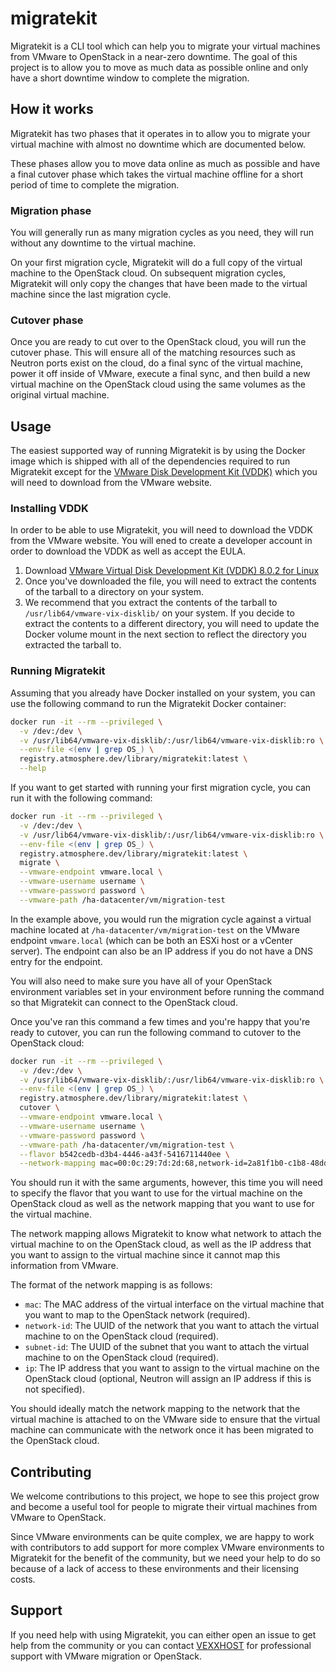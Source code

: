 # migratekit

Migratekit is a CLI tool which can help you to migrate your virtual machines
from VMware to OpenStack in a near-zero downtime.  The goal of this project
is to allow you to move as much data as possible online and only have a short
downtime window to complete the migration.

## How it works

Migratekit has two phases that it operates in to allow you to migrate your
virtual machine with almost no downtime which are documented below.

These phases allow you to move data online as much as possible and have a 
final cutover phase which takes the virtual machine offline for a short
period of time to complete the migration.

### Migration phase

You will generally run as many migration cycles as you need, they will run
without any downtime to the virtual machine.

On your first migration cycle, Migratekit will do a full copy of the virtual
machine to the OpenStack cloud.  On subsequent migration cycles, Migratekit
will only copy the changes that have been made to the virtual machine since the
last migration cycle.

### Cutover phase

Once you are ready to cut over to the OpenStack cloud, you will run the cutover
phase.  This will ensure all of the matching resources such as Neutron ports
exist on the cloud, do a final sync of the virtual machine, power it off inside
of VMware, execute a final sync, and then build a new virtual machine on the
OpenStack cloud using the same volumes as the original virtual machine.

## Usage

The easiest supported way of running Migratekit is by using the Docker image
which is shipped with all of the dependencies required to run Migratekit except
for the [VMware Disk Development Kit (VDDK)](https://developer.broadcom.com/sdks/vmware-virtual-disk-development-kit-vddk/8.0) which you will need to download
from the VMware website.

### Installing VDDK

In order to be able to use Migratekit, you will need to download the VDDK from
the VMware website.  You will ened to create a developer account in order to
download the VDDK as well as accept the EULA.

1. Download [VMware Virtual Disk Development Kit (VDDK) 8.0.2 for Linux](https://developer.broadcom.com/sdks/vmware-virtual-disk-development-kit-vddk/8.0)
2. Once you've downloaded the file, you will need to extract the contents of the
   tarball to a directory on your system.
3. We recommend that you extract the contents of the tarball to `/usr/lib64/vmware-vix-disklib/`
   on your system.  If you decide to extract the contents to a different directory,
   you will need to update the Docker volume mount in the next section to reflect
   the directory you extracted the tarball to.

### Running Migratekit

Assuming that you already have Docker installed on your system, you can use the
following command to run the Migratekit Docker container:

```bash
docker run -it --rm --privileged \
  -v /dev:/dev \
  -v /usr/lib64/vmware-vix-disklib/:/usr/lib64/vmware-vix-disklib:ro \
  --env-file <(env | grep OS_) \
  registry.atmosphere.dev/library/migratekit:latest \
  --help
```

If you want to get started with running your first migration cycle, you can run
it with the following command:

```bash
docker run -it --rm --privileged \
  -v /dev:/dev \
  -v /usr/lib64/vmware-vix-disklib/:/usr/lib64/vmware-vix-disklib:ro \
  --env-file <(env | grep OS_) \
  registry.atmosphere.dev/library/migratekit:latest \
  migrate \
  --vmware-endpoint vmware.local \
  --vmware-username username \
  --vmware-password password \
  --vmware-path /ha-datacenter/vm/migration-test
```

In the example above, you would run the migration cycle against a virtual machine
located at `/ha-datacenter/vm/migration-test` on the VMware endpoint `vmware.local`
(which can be both an ESXi host or a vCenter server).  The endpoint can also be
an IP address if you do not have a DNS entry for the endpoint.

You will also need to make sure you have all of your OpenStack environment variables
set in your environment before running the command so that Migratekit can connect
to the OpenStack cloud.

Once you've ran this command a few times and you're happy that you're ready to
cutover, you can run the following command to cutover to the OpenStack cloud:

```bash
docker run -it --rm --privileged \
  -v /dev:/dev \
  -v /usr/lib64/vmware-vix-disklib/:/usr/lib64/vmware-vix-disklib:ro \
  --env-file <(env | grep OS_) \
  registry.atmosphere.dev/library/migratekit:latest \
  cutover \
  --vmware-endpoint vmware.local \
  --vmware-username username \
  --vmware-password password \
  --vmware-path /ha-datacenter/vm/migration-test \
  --flavor b542cedb-d3b4-4446-a43f-5416711440ee \
  --network-mapping mac=00:0c:29:7d:2d:68,network-id=2a81f1b0-c1b8-48dd-bd8e-4d976608c06d,subnet-id=21a7110b-2ab2-4cc1-8372-8b552f7a4438,ip=192.168.2.20
```

You should run it with the same arguments, however, this time you will need to
specify the flavor that you want to use for the virtual machine on the OpenStack
cloud as well as the network mapping that you want to use for the virtual machine.

The network mapping allows Migratekit to know what network to attach the virtual
machine to on the OpenStack cloud, as well as the IP address that you want to
assign to the virtual machine since it cannot map this information from VMware.

The format of the network mapping is as follows:

- `mac`: The MAC address of the virtual interface on the virtual machine that you
         want to map to the OpenStack network (required).
- `network-id`: The UUID of the network that you want to attach the virtual machine
               to on the OpenStack cloud (required).
- `subnet-id`: The UUID of the subnet that you want to attach the virtual machine
               to on the OpenStack cloud (required).
- `ip`: The IP address that you want to assign to the virtual machine on the OpenStack
        cloud (optional, Neutron will assign an IP address if this is not specified).

You should ideally match the network mapping to the network that the virtual machine
is attached to on the VMware side to ensure that the virtual machine can communicate
with the network once it has been migrated to the OpenStack cloud.

## Contributing

We welcome contributions to this project, we hope to see this project grow and
become a useful tool for people to migrate their virtual machines from VMware
to OpenStack.

Since VMware environments can be quite complex, we are happy to work with
contributors to add support for more complex VMware environments to Migratekit
for the benefit of the community, but we need your help to do so because of
a lack of access to these environments and their licensing costs.

## Support

If you need help with using Migratekit, you can either open an issue to get
help from the community or you can contact [VEXXHOST](https://vexxhost.com/contact-us/)
for professional support with VMware migration or OpenStack.
